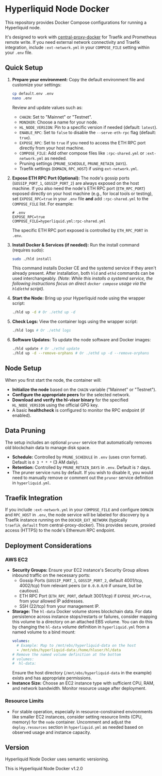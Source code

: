 # Hyperliquid Node Docker

This repository provides Docker Compose configurations for running a Hyperliquid node.

It's designed to work with [central-proxy-docker](https://github.com/CryptoManufaktur-io/central-proxy-docker) for Traefik and Prometheus remote write. If you need external network connectivity and Traefik integration, include `:ext-network.yml` in your `COMPOSE_FILE` setting within your `.env` file.

## Quick Setup

1.  **Prepare your environment:**
    Copy the default environment file and customize your settings:
    ```bash
    cp default.env .env
    nano .env
    ```
    Review and update values such as:
    *   `CHAIN`: Set to "Mainnet" or "Testnet".
    *   `MONIKER`: Choose a name for your node.
    *   `HL_NODE_VERSION`: Pin to a specific version if needed (default: `latest`).
    *   `ENABLE_RPC`: Set to `false` to disable the `--serve-eth-rpc` flag (default: `true`).
    *   `EXPOSE_RPC`: Set to `true` if you need to access the ETH RPC port directly from your host machine.
    *   `COMPOSE_FILE`: Add other compose files like `:rpc-shared.yml` or `:ext-network.yml` as needed.
    *   Pruning settings (`PRUNE_SCHEDULE`, `PRUNE_RETAIN_DAYS`).
    *   Traefik settings (`DOMAIN`, `RPC_HOST`) if using `ext-network.yml`.

2.  **Expose ETH RPC Port (Optional):**
    The node's gossip ports (`GOSSIP_PORT_1`, `GOSSIP_PORT_2`) are always exposed on the host machine. If you also need the node's ETH RPC port (`ETH_RPC_PORT`) exposed directly on your host machine (e.g., for local tools or testing), set `EXPOSE_RPC=true` in your `.env` file **and** add `:rpc-shared.yml` to the `COMPOSE_FILE` list. For example:
    ```env
    # .env
    EXPOSE_RPC=true
    COMPOSE_FILE=hyperliquid.yml:rpc-shared.yml
    ```
    The specific ETH RPC port exposed is controlled by `ETH_RPC_PORT` in `.env`.

3.  **Install Docker & Services (if needed):**
    Run the install command (requires sudo):
    ```bash
    sudo ./hld install
    ```
    This command installs Docker CE and the systemd service if they aren't already present. After installation, both `hld` and `ethd` commands can be used interchangeably.
    *(Note: While this installs a systemd service, the following instructions focus on direct `docker compose` usage via the `hld`/`ethd` script).*

4.  **Start the Node:**
    Bring up your Hyperliquid node using the wrapper script:
    ```bash
    ./hld up -d # Or ./ethd up -d
    ```

5.  **Check Logs:**
    View the container logs using the wrapper script:
    ```bash
    ./hld logs # Or ./ethd logs
    ```

6.  **Software Updates:**
    To update the node software and Docker images:
    ```bash
    ./hld update # Or ./ethd update
    ./hld up -d --remove-orphans # Or ./ethd up -d --remove-orphans
    ```

## Node Setup

When you first start the node, the container will:
*   **Initialize the node** based on the `CHAIN` variable ("Mainnet" or "Testnet").
*   **Configure the appropriate peers** for the selected network.
*   **Download and verify the hl-visor binary** for the specified `HL_NODE_VERSION` using the official GPG key.
*   A basic **healthcheck** is configured to monitor the RPC endpoint (if enabled).

## Data Pruning

The setup includes an optional `pruner` service that automatically removes old blockchain data to manage disk space.
*   **Schedule:** Controlled by `PRUNE_SCHEDULE` in `.env` (uses cron format). Default is `0 3 * * *` (3 AM daily).
*   **Retention:** Controlled by `PRUNE_RETAIN_DAYS` in `.env`. Default is `7` days.
*   The pruner service runs by default. If you wish to disable it, you would need to manually remove or comment out the `pruner` service definition in `hyperliquid.yml`.

## Traefik Integration

If you include `:ext-network.yml` in your `COMPOSE_FILE` and configure `DOMAIN` and `RPC_HOST` in `.env`, the node service will be labeled for discovery by a Traefik instance running on the `DOCKER_EXT_NETWORK` (typically `traefik_default` from central-proxy-docker). This provides secure, proxied access (HTTPS) to the node's Ethereum RPC endpoint.

## Deployment Considerations

### AWS EC2
*   **Security Groups:** Ensure your EC2 instance's Security Group allows inbound traffic on the necessary ports:
    *   Gossip Ports (`GOSSIP_PORT_1`, `GOSSIP_PORT_2`, default 4001/tcp, 4002/tcp) from relevant peers (or `0.0.0.0/0` if unsure, but be cautious).
    *   ETH RPC Port (`ETH_RPC_PORT`, default 3001/tcp) if `EXPOSE_RPC=true`, from your allowed IP addresses.
    *   SSH (22/tcp) from your management IP.
*   **Storage:** The `hl-data` Docker volume stores blockchain data. For data persistence across instance stops/restarts or failures, consider mapping this volume to a directory on an attached EBS volume. You can do this by changing the `hl-data` volume definition in `hyperliquid.yml` from a named volume to a bind mount:
    ```yaml
    volumes:
      # Example: Map to /mnt/ebs/hyperliquid-data on the host
      - /mnt/ebs/hyperliquid-data:/home/hluser/hl/data
    # Remove the named volume definition at the bottom
    # volumes:
    #  hl-data:
    ```
    Ensure the host directory (`/mnt/ebs/hyperliquid-data` in the example) exists and has appropriate permissions.
*   **Instance Size:** Choose an EC2 instance type with sufficient CPU, RAM, and network bandwidth. Monitor resource usage after deployment.

### Resource Limits
*   For stable operation, especially in resource-constrained environments like smaller EC2 instances, consider setting resource limits (CPU, memory) for the `node` container. Uncomment and adjust the `deploy.resources` section in `hyperliquid.yml` as needed based on observed usage and instance capacity.

## Version

Hyperliquid Node Docker uses semantic versioning.

This is Hyperliquid Node Docker v1.2.0